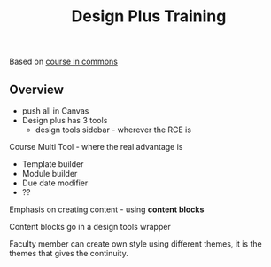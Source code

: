 ﻿---
backlinks:
- title: Design
  url: /sense/Design/design.html
title: Design Plus Training
---
Based on [course in commons](https://lms.griffith.edu.au/accounts/1/external_tools/105?launch_type=global_navigation)

## Overview

- push all in Canvas
- Design plus has 3 tools 
    - design tools sidebar - wherever the RCE is

Course Multi Tool - where the real advantage is
- Template builder
- Module builder
- Due date modifier
- ??

Emphasis on creating content - using **content blocks** 

Content blocks go in a design tools wrapper

Faculty member can create own style using different themes, it is the themes that gives the continuity.